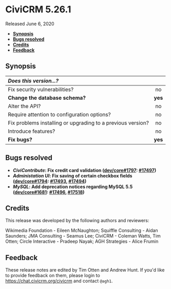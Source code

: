 # CiviCRM 5.26.1

Released June 6, 2020

- **[Synopsis](#synopsis)**
- **[Bugs resolved](#bugs)**
- **[Credits](#credits)**
- **[Feedback](#feedback)**

## <a name="synopsis"></a>Synopsis

| *Does this version...?*                                         |         |
|:--------------------------------------------------------------- |:-------:|
| Fix security vulnerabilities?                                   |   no    |
| **Change the database schema?**                                 | **yes** |
| Alter the API?                                                  |   no    |
| Require attention to configuration options?                     |   no    |
| Fix problems installing or upgrading to a previous version?     |   no    |
| Introduce features?                                             |   no    |
| **Fix bugs?**                                                   | **yes** |

## <a name="bugs"></a>Bugs resolved

* **_CiviContribute_: Fix credit card validation ([dev/core#1797](https://lab.civicrm.org/dev/core/-/issues/1797): [#17497](https://github.com/civicrm/civicrm-core/pull/17497))**
* **_Administation UI_: Fix saving of certain checkbox fields ([dev/core#1794](https://lab.civicrm.org/dev/core/-/issues/1794): [#17493](https://github.com/civicrm/civicrm-core/pull/17493), [#17494](https://github.com/civicrm/civicrm-core/pull/17494))**
* **_MySQL_: Add deprecation notices regarding MySQL 5.5 ([dev/core#1681](https://lab.civicrm.org/dev/core/-/issues/1681): [#17496](https://github.com/civicrm/civicrm-core/pull/17496), [#17518](https://github.com/civicrm/civicrm-core/pull/17518))**

## <a name="credits"></a>Credits

This release was developed by the following authors and reviewers:

Wikimedia Foundation - Eileen McNaughton; Squiffle Consulting - Aidan Saunders; JMA Consulting -
Seamus Lee; CiviCRM - Coleman Watts, Tim Otten; Circle Interactive - Pradeep Nayak; AGH Strategies -
Alice Frumin

## <a name="feedback"></a>Feedback

These release notes are edited by Tim Otten and Andrew Hunt.  If you'd like to
provide feedback on them, please login to https://chat.civicrm.org/civicrm and
contact `@agh1`.

